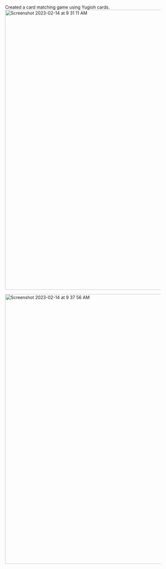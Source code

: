 Created a card matching game using Yugioh cards.
<img width="904" alt="Screenshot 2023-02-14 at 9 31 11 AM" src="https://user-images.githubusercontent.com/79121097/218814621-06238e92-5889-4e67-9624-4cc8c99c8ba7.png">

<img width="871" alt="Screenshot 2023-02-14 at 9 37 56 AM" src="https://user-images.githubusercontent.com/79121097/218814899-0d2ad840-9c7d-40d0-8fb8-a97d0b0af7d7.png">
